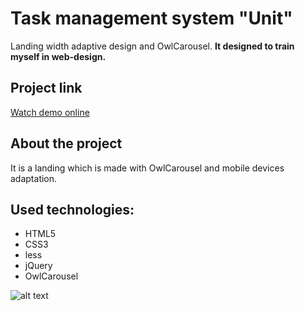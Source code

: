 # Task management system "Unit"
Landing width adaptive design and OwlCarousel. **It designed to train myself in web-design.**

## Project link
[Watch demo online](http://kudlovichdv.com/porojects/unit/index.html)

## About the project
It is a landing which is made with OwlCarousel and mobile devices adaptation.

## Used technologies:
* HTML5
* CSS3
* less
* jQuery
* OwlCarousel

![alt text](http://portfolio.kudlovichdv.com/img/section-portfolio/unit.png "Unit") 
